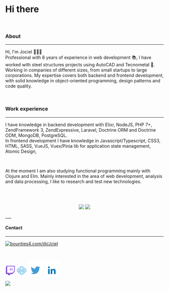 # Hi there

<br>

### About  
___

Hi, I'm Jociel 🙋🏾‍♂️  
Professional with 8 years of experience in web development :books:, I have worked with steel structures projects using AutoCAD and Tecnometal :triangular_ruler:. Working in companies of different sizes, from small startups to large corporations. My expertise covers both backend and frontend development, with solid knowledge in object-oriented programming, design patterns and code quality.

<br>

### Work experience
___

I have knowledge in backend development with Elixr, NodeJS, PHP 7+, ZendFramework 3, ZendExpressive, Laravel, Doctrine ORM and Doctrine ODM, MongoDB, PostgreSQL.   
In frontend development I have knowledge in Javascript/Typescript, CSS3, HTML, SASS, VueJS, Vuex/Pinia lib for application state management, Atomic Design,

<br>

At the moment I am also studying functional programming mainly with Clojure and Elm. Mainly interested in the area of ​​web development, analysis and data processing, I like to research and test new technologies.

<br>
<br/>

<p align="center">
   <img
      align="center"
      src="https://github-readme-stats.vercel.app/api/top-langs/?username=Jciel&layout=compact&theme=tokyonight"
    />
  <img   
      align="center"
      height="165" 
       src="https://github-readme-stats.vercel.app/api?username=Jciel&show_icons=true&theme=tokyonight"
    />
</p>  
___

#### Contact
___
<a href="https://app.bounties4.com/@/Jciel" target="_blank"><img title="bounties4.com/@/Jciel" alt="bounties4.com/@/Jciel" src="https://storage.googleapis.com/profile_avatar/production/647a032d82ac8d433f3db811/1698859157801_badge.png" width="400" height="400" /></a>

<br/>

[![link to twitch.tv](/icon-twitchtv.png)](https://www.twitch.tv/maisumdevnatwitch)
[![link to personal site](/icon-www.png)](https://jciel.github.io/)
[![link to Twitter](/icon-twitter.png)](https://twitter.com/MaisUmDevNoTT)
[![link to Linkedin](/icon-linkedin.png)](https://www.linkedin.com/in/jcielsouza/)

![](https://komarev.com/ghpvc/?username=Jciel)  

